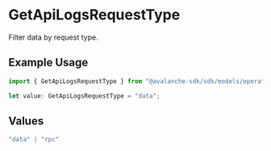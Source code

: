 # GetApiLogsRequestType

Filter data by request type.

## Example Usage

```typescript
import { GetApiLogsRequestType } from "@avalanche-sdk/sdk/models/operations";

let value: GetApiLogsRequestType = "data";
```

## Values

```typescript
"data" | "rpc"
```